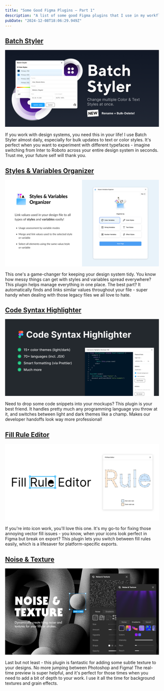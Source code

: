 ```yaml
---
title: "Some Good Figma Plugins — Part 1"
description: "A list of some good Figma plugins that I use in my workflow to make my life easier."
pubDate: "2024-12-08T18:06:29.949Z"
---
```


## [Batch Styler](https://www.figma.com/community/plugin/818203235789864127/batch-styler)

[![Batch Styler plugin interface](../../images/some-good-figma-plugins/1.png)](https://www.figma.com/community/plugin/818203235789864127/batch-styler)

If you work with design systems, you need this in your life! I use Batch Styler almost daily, especially for bulk updates to text or color styles. It's perfect when you want to experiment with different typefaces - imagine switching from Inter to Roboto across your entire design system in seconds. Trust me, your future self will thank you.

## [Styles & Variables Organizer](https://www.figma.com/community/plugin/816627069580757929/styles-variables-organizer)

[![Styles & Variables Organizer plugin interface](../../images/some-good-figma-plugins/2.png)](https://www.figma.com/community/plugin/816627069580757929/styles-variables-organizer)

This one's a game-changer for keeping your design system tidy. You know how messy things can get with styles and variables spread everywhere? This plugin helps manage everything in one place. The best part? It automatically finds and links similar values throughout your file - super handy when dealing with those legacy files we all love to hate.

## [Code Syntax Highlighter](https://www.figma.com/community/plugin/938793197191698232/code-syntax-highlighter)

[![Code Syntax Highlighter plugin interface](../../images/some-good-figma-plugins/3.png)](https://www.figma.com/community/plugin/938793197191698232/code-syntax-highlighter)

Need to drop some code snippets into your mockups? This plugin is your best friend. It handles pretty much any programming language you throw at it, and switches between light and dark themes like a champ. Makes our developer handoffs look way more professional!

## [Fill Rule Editor](https://www.figma.com/community/plugin/771155994770327940/fill-rule-editor)

[![Fill Rule Editor plugin interface](../../images/some-good-figma-plugins/4.png)](https://www.figma.com/community/plugin/771155994770327940/fill-rule-editor)

If you're into icon work, you'll love this one. It's my go-to for fixing those annoying vector fill issues - you know, when your icons look perfect in Figma but break on export? This plugin lets you switch between fill rules easily, which is a lifesaver for platform-specific exports.

## [Noise & Texture](https://www.figma.com/community/plugin/1138854718618193875/noise-texture)

[![Noise & Texture plugin interface](../../images/some-good-figma-plugins/5.png)](https://www.figma.com/community/plugin/1138854718618193875/noise-texture)

Last but not least - this plugin is fantastic for adding some subtle texture to your designs. No more jumping between Photoshop and Figma! The real-time preview is super helpful, and it's perfect for those times when you need to add a bit of depth to your work. I use it all the time for background textures and grain effects.
